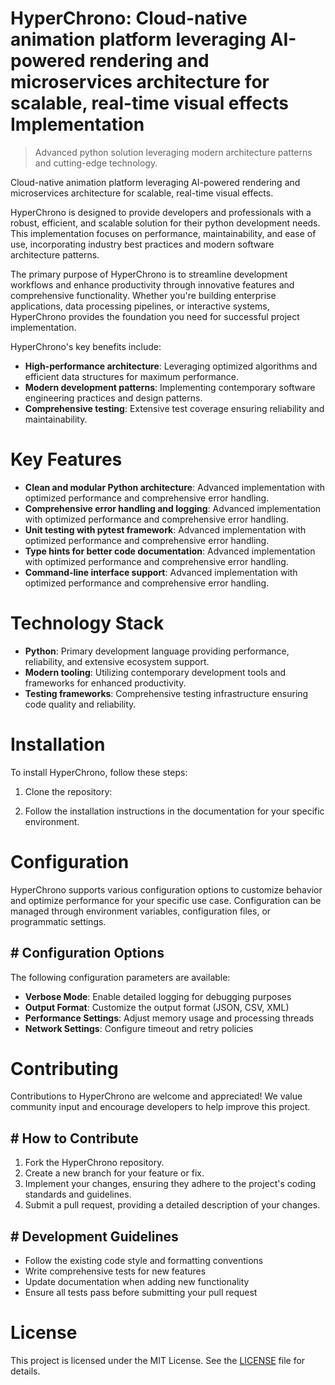 <!-- fallback_HyperChrono_20250802213029_20458 -->

# HyperChrono: Cloud-native animation platform leveraging AI-powered rendering and microservices architecture for scalable, real-time visual effects Implementation
> Advanced python solution leveraging modern architecture patterns and cutting-edge technology.

Cloud-native animation platform leveraging AI-powered rendering and microservices architecture for scalable, real-time visual effects.

HyperChrono is designed to provide developers and professionals with a robust, efficient, and scalable solution for their python development needs. This implementation focuses on performance, maintainability, and ease of use, incorporating industry best practices and modern software architecture patterns.

The primary purpose of HyperChrono is to streamline development workflows and enhance productivity through innovative features and comprehensive functionality. Whether you're building enterprise applications, data processing pipelines, or interactive systems, HyperChrono provides the foundation you need for successful project implementation.

HyperChrono's key benefits include:

* **High-performance architecture**: Leveraging optimized algorithms and efficient data structures for maximum performance.
* **Modern development patterns**: Implementing contemporary software engineering practices and design patterns.
* **Comprehensive testing**: Extensive test coverage ensuring reliability and maintainability.

# Key Features

* **Clean and modular Python architecture**: Advanced implementation with optimized performance and comprehensive error handling.
* **Comprehensive error handling and logging**: Advanced implementation with optimized performance and comprehensive error handling.
* **Unit testing with pytest framework**: Advanced implementation with optimized performance and comprehensive error handling.
* **Type hints for better code documentation**: Advanced implementation with optimized performance and comprehensive error handling.
* **Command-line interface support**: Advanced implementation with optimized performance and comprehensive error handling.

# Technology Stack

* **Python**: Primary development language providing performance, reliability, and extensive ecosystem support.
* **Modern tooling**: Utilizing contemporary development tools and frameworks for enhanced productivity.
* **Testing frameworks**: Comprehensive testing infrastructure ensuring code quality and reliability.

# Installation

To install HyperChrono, follow these steps:

1. Clone the repository:


2. Follow the installation instructions in the documentation for your specific environment.

# Configuration

HyperChrono supports various configuration options to customize behavior and optimize performance for your specific use case. Configuration can be managed through environment variables, configuration files, or programmatic settings.

## # Configuration Options

The following configuration parameters are available:

* **Verbose Mode**: Enable detailed logging for debugging purposes
* **Output Format**: Customize the output format (JSON, CSV, XML)
* **Performance Settings**: Adjust memory usage and processing threads
* **Network Settings**: Configure timeout and retry policies

# Contributing

Contributions to HyperChrono are welcome and appreciated! We value community input and encourage developers to help improve this project.

## # How to Contribute

1. Fork the HyperChrono repository.
2. Create a new branch for your feature or fix.
3. Implement your changes, ensuring they adhere to the project's coding standards and guidelines.
4. Submit a pull request, providing a detailed description of your changes.

## # Development Guidelines

* Follow the existing code style and formatting conventions
* Write comprehensive tests for new features
* Update documentation when adding new functionality
* Ensure all tests pass before submitting your pull request

# License

This project is licensed under the MIT License. See the [LICENSE](https://github.com/ludo53/HyperChrono/blob/main/LICENSE) file for details.
